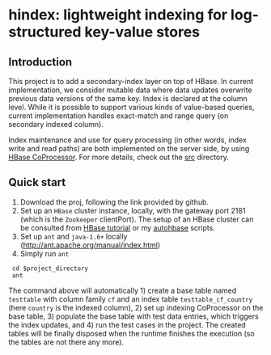 hindex: lightweight indexing for log-structured key-value stores
======

Introduction
------
This project is to add a secondary-index layer on top of HBase. In current implementation, we consider mutable data where data updates overwrite previous data versions of the same key. Index is declared at the column level. While it is possible to support various kinds of value-based queries, current implementation handles exact-match and range query (on secondary indexed column).

Index maintenance and use for query processing (in other words, index write and read paths) are both implemented on the server side, by using [HBase CoProcessor](https://hbase.apache.org/apidocs/org/apache/hadoop/hbase/coprocessor/package-summary.html). For more details, check out the [src](https://github.com/tristartom/hindex/blob/master/src) directory. 
 
Quick start
------
1. Download the proj, following the link provided by github.
2. Set up an `HBase` cluster instance, locally, with the gateway port 2181 (which is the `Zookeeper` clientPort). The setup of an HBase cluster can be consulted from [HBase tutorial](http://hbase.apache.org/book/quickstart.html) or my [autohbase](http://www.cc.gatech.edu/~ytang36/software/autohbase/index.html) scripts.
3. Set up `ant` and `java-1.6+` locally (http://ant.apache.org/manual/index.html)
4. Simply run `ant` 
```
 cd $project_directory
 ant 
```
The command above will automatically 1) create a base table named `testtable` with column family `cf` and an index table `testtable_cf_country` (here `country` is the indexed column), 2) set up indexing CoProcessor on the base table, 3) populate the base table with test data entries, which triggers the index updates, and 4) run the test cases in the project. The created tables will be finally disposed when the runtime finishes the execution (so the tables are not there any more). 

